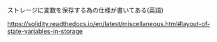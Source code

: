 ストレージに変数を保存する為の仕様が書いてある(英語) 

https://solidity.readthedocs.io/en/latest/miscellaneous.html#layout-of-state-variables-in-storage
